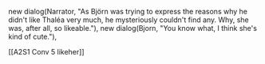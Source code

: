 new dialog(Narrator, "As Björn was trying to express the reasons why he didn't like Thaléa very much, he mysteriously couldn't find any. Why, she was, after all, so likeable."),
new dialog(Bjorn, "You know what, I think she's kind of cute."),

[[A2S1 Conv 5 likeher]]